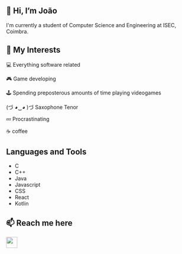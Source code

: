 ## 👋 Hi, I’m João 

I'm currently a student of Computer Science and Engineering at ISEC, Coimbra.

## 👀 My Interests

💻 Everything software related

🎮 Game developing

🕹 Spending preposterous amounts of time playing videogames

(づ ◕‿◕ )づ Saxophone Tenor

💤 Procrastinating

☕ coffee  

## Languages and Tools
- C
- C++
- Java
- Javascript
- CSS
- React
- Kotlin


## 📫 Reach me here

<a href="https://discord.com/users/201017453621411841"><img src="https://user-images.githubusercontent.com/75807822/203573273-3518b33e-636a-4fef-9975-4de7b5e8eca6.png" width="30" height="30"></a>

<!---
therealneptus/therealneptus is a ✨ special ✨ repository because its `README.md` (this file) appears on your GitHub profile.
You can click the Preview link to take a look at your changes.
--->
